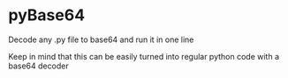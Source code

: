 # pyBase64
Decode any .py file to base64 and run it in one line

Keep in mind that this can be easily turned into regular python code with a base64 decoder
